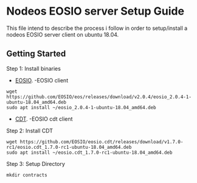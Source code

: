 # Nodeos EOSIO server Setup Guide

This file intend to describe the process i follow in order to setup/install a nodeos EOSIO server client on ubuntu 18.04.

## Getting Started

Step 1: Install binaries
* [EOSIO](https://github.com/EOSIO/eos/releases/). -EOSIO client
```
wget https://github.com/EOSIO/eos/releases/download/v2.0.4/eosio_2.0.4-1-ubuntu-18.04_amd64.deb
sudo apt install ~/eosio_2.0.4-1-ubuntu-18.04_amd64.deb
```
* [CDT](https://github.com/EOSIO/eosio.cdt/releases/). -EOSIO cdt client

Step 2: Install CDT
```
wget https://github.com/EOSIO/eosio.cdt/releases/download/v1.7.0-rc1/eosio.cdt_1.7.0-rc1-ubuntu-18.04_amd64.deb
sudo apt install ~/eosio.cdt_1.7.0-rc1-ubuntu-18.04_amd64.deb
```

Step 3: Setup Directory
```
mkdir contracts
```
